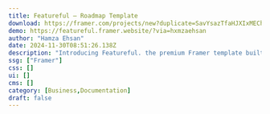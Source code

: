 ```yaml
---
title: Featureful — Roadmap Template
download: https://framer.com/projects/new?duplicate=SavYsazTfaHJXIxMEChu&via=hxmzaehsan&duplicateType=siteTemplate
demo: https://featureful.framer.website/?via=hxmzaehsan
author: "Hamza Ehsan"
date: 2024-11-30T08:51:26.138Z
description: "Introducing Featureful. the premium Framer template built to help you easily & beautifully showcase the roadmap for your website or app."
ssg: ["Framer"]
css: []
ui: []
cms: []
category: [Business,Documentation]
draft: false
---
```

